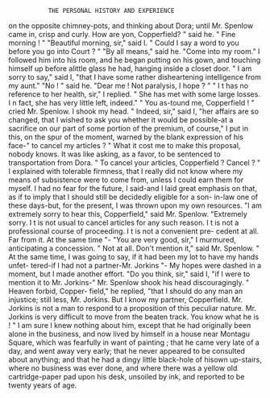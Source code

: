                THE PERSONAL HISTORY AND EXPERIENCE

  on the opposite chimney-pots, and thinking about Dora; until Mr. Spenlow
  came in, crisp and curly.
       How are yon, Copperfield? " said he. " Fine morning ! "
     "Beautiful morning, sir," said I. " Could I say a word to you before
 you go into Court ? "
     "By all means," said he. "Come into my room."
    I followed him into his room, and he began putting on his gown, and
 touching himself up before alittle glass he had, hanging inside a closet door.
    " I am sorry to say," said I, "that I have some rather disheartening
 intelligence from my aunt."
    "No ! " said he. "Dear me ! Not paralysis, I hope ? "
    " I t has no reference to her health, sir," I replied. " She has met with
 some large losses. I n fact, she has very little left, indeed."
    " You as-tound me, Copperfield ! " cried Mr. Spenlow.
    I shook my head. " Indeed, sir," said I, "her affairs are so changed,
that I wished to ask you whether it would be possible-at a sacrifice
on our part of some portion of the premium, of course," I put in this, on
the spur of the moment, warned by the blank expression of his face-" to
cancel my articles ? "
    What it cost me to make this proposal, nobody knows. It was like
asking, as a favor, to be sentenced to transportation from Dora.
    " To cancel your articles, Copperfield ?    Cancel ? "
    I explained with tolerable firmness, that I really did not know where
my means of subsistence were to come from, unless I could earn them
for myself. I had no fear for the future, I said-and I laid great emphasis
on that, as if to imply that I should still be decidedly eligible for a son-
in-law one of these days-but, for the present, I was thrown upon my
own resources.
    "I am extremely sorry to hear this, Copperfield," said Mr. Spenlow.
"Extremely sorry. I t is not usual to cancel articles for any such reason.
I t is not a professional course of proceeding. I t is not a convenient pre-
cedent at all. Far from it. At the same time "-
    "You are very good, sir," I murmured, anticipating a concession.
    " Not at all. Don't mention it," said Mr. Spenlow. " At the same
time, I was going to say, if it had been my lot to have my hands unfet-
tered-if I had not a partner-Mr. Jorkins "-
    My hopes were dashed in a moment, but I made another effort.
    "Do you think, sir," said I, "if I were to mention it to Mr. Jorkins-"
    Mr. Spenlow shook his head discouragingly. " Heaven forbid, Copper-
field," he replied, "that I should do any man an injustice; still less,
Mr. Jorkins. But I know my partner, Copperfield. Mr. Jorkins is not
a man to respond to a proposition of this peculiar nature. Mr. Jorkins
is very difficult to move from the beaten track. You know what he is ! "
    I am sure I knew nothing about him, except that he had originally been
alone in the business, and now lived by himself in a house near Montagu
 Square, which was fearfully in want of painting ; that he came very late of
a day, and went away very early; that he never appeared to be consulted
about anything; and that he had a dingy little black-hole of hisown up-stairs,
 where no business was ever done, and where there was a yellow old
 cartridge-paper pad upon his desk, unsoiled by ink, and reported to be
 twenty years of age.
